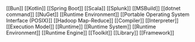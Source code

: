 [[Bun]]
[[Kotlin]]
[[Spring Boot]]
[[Scala]]
[[Splunk]]
[[MSBuild]]
[[dotnet command]]
[[NuGet]]
[[Runtime Environment]]
[[Portable Operating System Interface (POSIX)]]
[[Hadoop Map-Reduce]]
[[Compiler]]
[[Interpreter]]
[[Execution Model]]
[[Runtime]]
[[Runtime System]]
[[Runtime Environment]]
[[Runtime Engine]]
[[Toolkit]]
[[Library]]
[[Framework]]
